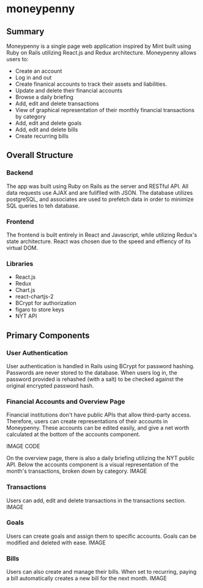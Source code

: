 # moneypenny



## Summary

Moneypenny is a single page web application inspired by Mint built using Ruby on Rails utilizing React.js and Redux architecture. 
Moneypenny allows users to:

- Create an account
- Log in and out
- Create finanical accounts to track their assets and liabilities.
- Update and delete their financial accounts
- Browse a daily briefing
- Add, edit and delete transactions
- View of graphical representation of their monthly financial transactions by category
- Add, edit and delete goals
- Add, edit and delete bills
- Create recurring bills

## Overall Structure

### Backend
The app was built using Ruby on Rails as the server and RESTful API. All data requests use AJAX and are fuliflled with JSON. The database utilizes postgreSQL, and associates are used to prefetch data in order to minimize SQL queries to teh database.

### Frontend
The frontend is built entirely in React and Javascript, while utilizing Redux's state architecture. React was chosen due to the speed and effiency of its virtual DOM. 

### Libraries
- React.js
- Redux
- Chart.js
- react-chartjs-2
- BCrypt for authorization
- figaro to store keys
- NYT API

## Primary Components
### User Authentication
User authentication is handled in Rails using BCrypt for password hashing. Passwords are never stored to the database. When users log in, the password provided is rehashed (with a salt) to be checked against the original encrypted password hash.


### Financial Accounts and Overview Page
Financial institutions don't have public APIs that allow third-party access. Therefore, users can create representations of their accounts in Moneypenny. These accounts can be edited easily, and give a net worth calculated at the bottom of the accounts component.

IMAGE
CODE

On the overview page, there is also a daily briefing utilizing the NYT public API. Below the accounts component is a visual representation of the month's transactions, broken down by category.
IMAGE

### Transactions
Users can add, edit and delete transactions in the transactions section. 
IMAGE


### Goals 
Users can create goals and assign them to specific accounts. Goals can be modified and deleted with ease.
IMAGE


### Bills
Users can also create and manage their bills. When set to recurring, paying a bill automatically creates a new bill for the next month. 
IMAGE

